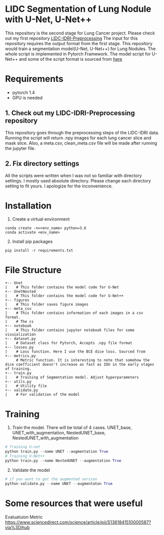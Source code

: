 # LIDC Segmentation of Lung Nodule with U-Net, U-Net++
This repository is the second stage for Lung Cancer project. Please check out my first repository [LIDC-IDRI-Preprocessing](https://github.com/josephkasnoff1127/lungCancerDetection-UNet-Preprocessing)
The input for this repository requires the output format from the first stage. 
This repository would train a segmentation model(U-Net, U-Net++) for Lung Nodules. The whole script is implemented in Pytorch Framework.
The model script for U-Net++ and some of the script format is sourced from [here](https://github.com/4uiiurz1/pytorch-nested-unet)

# Requirements
* pytorch 1.4 
* GPU is needed
## 1. Check out my LIDC-IDRI-Preprocessing repository
This repository goes through the preprocessing steps of the LIDC-IDRI data. Running the script will return .npy images for each lung cancer slice and mask slice. Also, a meta.csv, clean_meta.csv file will be made after running the jupyter file. 
## 2. Fix directory settings
All the scripts were written when I was not so familiar with directory settings. I mostly used absolute directory. Please change each directory setting to fit yours. I apologize for the inconvenience.

# Installation
1. Create a virtual environment
```
conda create -n=<env_name> python=3.6 
conda activate <env_name>
```
2. Install pip packages
```
pip install -r requirements.txt
```

# File Structure
```
+-- Unet
|    # This folder contains the model code for U-Net
+-- UnetNested
|    # This folder contains the model code for U-Net++
+-- figures
|    # This folder saves figure images
+-- meta_csv
|    # This folder contains information of each images in a csv format. 
|    # The cs
+-- notebook
|    # This folder contains jupyter notebook files for some visuialization
+-- dataset.py
|    # Dataset class for Pytorch, Accepts .npy file format
+-- losses.py
|    # Loss function. Here I use the BCE dice loss. Sourced from 
+-- metrics.py
     # Metric function. It is interesting to note that somehow the dice coefficient doesn't increase as fast as IOU in the early stages of training.
+-- train.py
|    # Training of Segmentation model. Adjust hyperparameters
+-- utils.py
|    # Utility file
+-- validate.py
|    # For validation of the model

```

# Training
1. Train the model. There will be total of 4 cases. UNET_base, UNET_with_augmentation, NestedUNET_base, NestedUNET_with_augmentation
```python
# Training U-net
python train.py --name UNET --augmentation True
# Training U-Net++
python train.py --name NestedUNET --augmentation True 
```

2. Validate the model
```python 
# if you want to get the augmented version
python validate.py --name UNET --augmentaton True
```

# Some resources that were useful

Evaluatuion Metric
https://www.sciencedirect.com/science/article/pii/S1361841510000587?via%3Dihub

